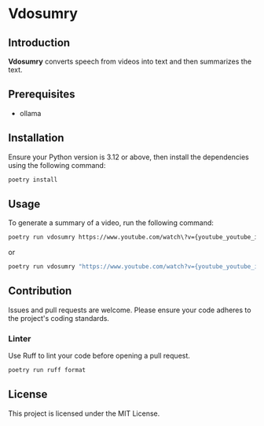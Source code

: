 # Vdosumry

## Introduction

**Vdosumry** converts speech from videos into text and then summarizes the text.

## Prerequisites

- ollama

## Installation
Ensure your Python version is 3.12 or above, then install the dependencies using the following command:

```bash
poetry install
```

## Usage

To generate a summary of a video, run the following command:

```bash
poetry run vdosumry https://www.youtube.com/watch\?v={youtube_youtube_id}
```

or 

```bash
poetry run vdosumry "https://www.youtube.com/watch?v={youtube_youtube_id}"
```

## Contribution
Issues and pull requests are welcome. Please ensure your code adheres to the project's coding standards.

### Linter

Use Ruff to lint your code before opening a pull request.

```bash
poetry run ruff format
``` 

## License
This project is licensed under the MIT License.
